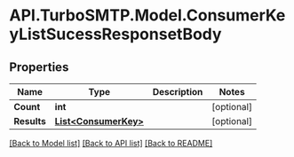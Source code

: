 # API.TurboSMTP.Model.ConsumerKeyListSucessResponsetBody

## Properties

Name | Type | Description | Notes
------------ | ------------- | ------------- | -------------
**Count** | **int** |  | [optional] 
**Results** | [**List&lt;ConsumerKey&gt;**](ConsumerKey.md) |  | [optional] 

[[Back to Model list]](../README.md#documentation-for-models) [[Back to API list]](../README.md#documentation-for-api-endpoints) [[Back to README]](../README.md)

